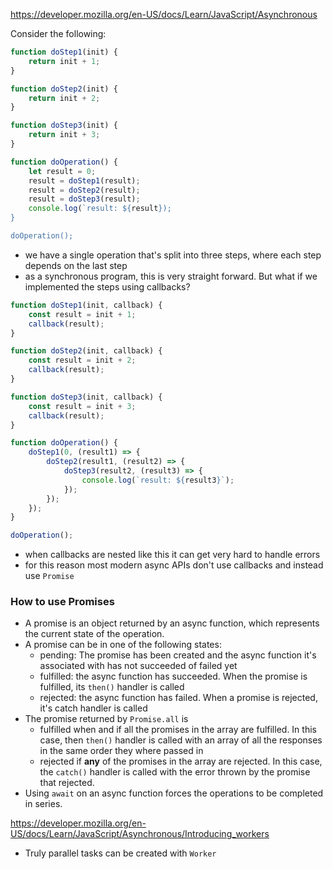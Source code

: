 
https://developer.mozilla.org/en-US/docs/Learn/JavaScript/Asynchronous

Consider the following:
```javascript
function doStep1(init) {
	return init + 1;
}

function doStep2(init) {
	return init + 2;
}

function doStep3(init) {
	return init + 3;
}

function doOperation() {
	let result = 0;
	result = doStep1(result);
	result = doStep2(result);
	result = doStep3(result);
	console.log(`result: ${result});
}

doOperation();
```

- we have a single operation that's split into three steps, where each step depends on the last step
- as a synchronous program, this is very straight forward. But what if we implemented the steps using callbacks?

```javascript
function doStep1(init, callback) {
	const result = init + 1;
	callback(result);
}

function doStep2(init, callback) {
	const result = init + 2;
	callback(result);
}

function doStep3(init, callback) {
	const result = init + 3;
	callback(result);
}

function doOperation() {
	doStep1(0, (result1) => {
		doStep2(result1, (result2) => {
			doStep3(result2, (result3) => {
				console.log(`result: ${result3}`);
			});
		});
	});
}

doOperation();
```

- when callbacks are nested like this it can get very hard to handle errors
- for this reason most modern async APIs don't use callbacks and instead use `Promise`


### How to use Promises
- A promise is an object returned by an async function, which represents the current state of the operation.
- A promise can be in one of the following states:
	- pending: The promise has been created and the async function it's associated with has not succeeded of failed yet
	- fulfilled: the async function has succeeded. When the promise is fulfilled, its `then()` handler is called
	- rejected: the async function has failed. When a promise is rejected, it's catch handler is called
- The promise returned by `Promise.all` is
	- fulfilled when and if all the promises in the array are fulfilled. In this case, then `then()` handler is called with an array of all the responses in the same order they where passed in
	- rejected if **any** of the promises in the array are rejected. In this case, the `catch()` handler is called with the error thrown by the promise that rejected.
- Using `await` on an async function forces the operations to be completed in series.


https://developer.mozilla.org/en-US/docs/Learn/JavaScript/Asynchronous/Introducing_workers

- Truly parallel tasks can be created with `Worker`